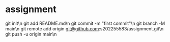 # assignment
git init\n
git add README.md\n
git commit -m "first commit"\n
git branch -M main\n
git remote add origin git@github.com:s202255583/assignment.git\n
git push -u origin main\n
